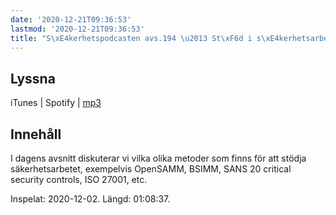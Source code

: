 ```yaml
---
date: '2020-12-21T09:36:53'
lastmod: '2020-12-21T09:36:53'
title: "S\xE4kerhetspodcasten avs.194 \u2013 St\xF6d i s\xE4kerhetsarbetet"
---
```

## Lyssna

iTunes \| Spotify \| [mp3](https://traffic.libsyn.com/secure/sakerhetspodcasten/2020-12-02_Stod_i_sakerhetsarbetet.mp3)


## Innehåll

I dagens avsnitt diskuterar vi vilka olika metoder som finns för att stödja säkerhetsarbetet,
exempelvis OpenSAMM, BSIMM, SANS 20 critical security controls, ISO 27001, etc.

Inspelat: 2020-12-02. Längd: 01:08:37.

